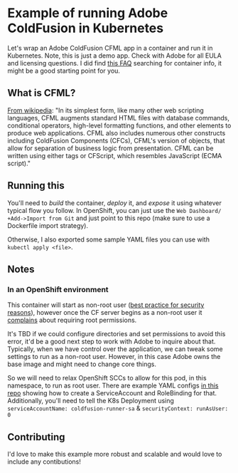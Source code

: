 # Example of running Adobe ColdFusion in Kubernetes
Let's wrap an Adobe ColdFusion CFML app in a container and run it in Kubernetes. Note, this is just a demo app. Check with Adobe for all EULA and licensing questions. I did find [this FAQ](https://coldfusion.adobe.com/2019/03/coldfusion-licensing-docker-containers/) searching for container info, it might be a good starting point for you.

## What is CFML?
[From wikipedia](https://en.wikipedia.org/wiki/ColdFusion_Markup_Language):
"In its simplest form, like many other web scripting languages, CFML augments standard HTML files with database commands, conditional operators, high-level formatting functions, and other elements to produce web applications. CFML also includes numerous other constructs including ColdFusion Components (CFCs), CFML's version of objects, that allow for separation of business logic from presentation. CFML can be written using either tags or CFScript, which resembles JavaScript (ECMA script)."

## Running this
You'll need to *build* the container, *deploy* it, and *expose* it using whatever typical flow you follow. In OpenShift, you can just use the `Web Dashboard/ +Add->Import from Git` and just point to this repo (make sure to use a Dockerfile import strategy).

Otherwise, I also exported some sample YAML files you can use with `kubectl apply <file>`.


## Notes

### In an OpenShift environment
This container will start as non-root user ([best practice for security reasons](https://developers.redhat.com/articles/2021/11/11/best-practices-building-images-pass-red-hat-container-certification)), however once the CF server begins as a non-root user it [complains](./ExampleRootError.md) about requiring root permissions.

It's TBD if we could configure directories and set permissions to avoid this error, it'd be a good next step to work with Adobe to inquire about that. Typically, when we have control over the application, we can tweak some settings to run as a non-root user. However, in this case Adobe owns the base image and might need to change core things.

So we will need to relax OpenShift SCCs to allow for this pod, in this namespace, to run as root user. There are example YAML configs [in this repo](./k8s) showing how to create a ServiceAccount and RoleBinding for that. Additionally, you'll need to tell the K8s Deployment using `serviceAccountName: coldfusion-runner-sa` & `securityContext: runAsUser: 0`


## Contributing
I'd love to make this example more robust and scalable and would love to include any contibutions!